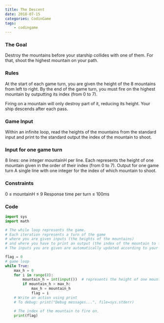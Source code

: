 ```yaml
---
title: The Descent
date: 2018-07-15
categories: CodinGame
tags:
    - codingame
---
```

### The Goal
Destroy the mountains before your starship collides with one of them. For that, shoot the highest mountain on your path.
### Rules
At the start of each game turn, you are given the height of the 8 mountains from left to right.
By the end of the game turn, you must fire on the highest mountain by outputting its index (from 0 to 7).

Firing on a mountain will only destroy part of it, reducing its height. Your ship descends after each pass. 
<!-- more -->
### Game Input
Within an infinite loop, read the heights of the mountains from the standard input and print to the standard output the index of the mountain to shoot.
### Input for one game turn
8 lines: one integer mountainH per line. Each represents the height of one mountain given in the order of their index (from 0 to 7).
Output for one game turn
A single line with one integer for the index of which mountain to shoot.
### Constraints
0 ≤ mountainH ≤ 9
Response time per turn ≤ 100ms

### Code
``` python
import sys
import math

# The while loop represents the game.
# Each iteration represents a turn of the game
# where you are given inputs (the heights of the mountains)
# and where you have to print an output (the index of the mountain to fire on)
# The inputs you are given are automatically updated according to your last actions.

flag = 0
# game loop
while True:
    max_h = 0
    for i in range(8):
        mountain_h = int(input())  # represents the height of one mountain.
        if mountain_h > max_h:
            max_h = mountain_h
            flag = i
    # Write an action using print
    # To debug: print("Debug messages...", file=sys.stderr)

    # The index of the mountain to fire on.
    print(flag)
```